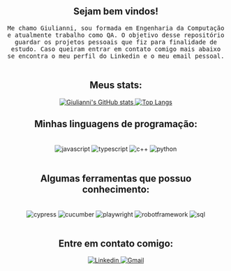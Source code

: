 ### <h2 align="center" dir="auto"> Sejam bem vindos! </h2>
<p align="center" dir="auto">
  <samp>Me chamo Giulianni, sou formada em Engenharia da Computação e atualmente trabalho como QA. O objetivo desse repositório guardar os projetos pessoais que fiz para finalidade de estudo. Caso queiram entrar em contato comigo mais abaixo se encontra o meu perfil do Linkedin e o meu email pessoal. </samp><br><br>

<div align="center">
  <h2>Meus stats:</h2>
  <a href="https://github.com/giuliannis/github-readme-stats">
    <img src="https://github-readme-stats.vercel.app/api?username=giuliannis&show_icons=true&theme=dracula" alt="Giulianni's GitHub stats">
  </a>
  <a href="https://github.com/giuliannis/github-readme-stats">
    <img src="https://github-readme-stats.vercel.app/api/top-langs/?username=giuliannis&layout=compact&show_icons=true&theme=dracula" alt="Top Langs">
  </a>
</div>


#### <h2 align="center" dir="auto"> Minhas linguagens de programação: </h2>

<div align="center"><div style="display: inline_block"><br/>
<img align="center" alt="javascript" src="https://img.shields.io/badge/JavaScript-F7DF1E?style=for-the-badge&logo=javascript&logoColor=black"/>
<img align="center" alt="typescript" src="https://img.shields.io/badge/TypeScript-007ACC?style=for-the-badge&logo=typescript&logoColor=white"/>
<img align="center" alt="c++" src="https://img.shields.io/badge/C%2B%2B-00599C?style=for-the-badge&logo=c%2B%2B&logoColor=white"/>
<img align="center" alt="python" src="https://img.shields.io/badge/Python-3776AB?style=for-the-badge&logo=python&logoColor=white"/>

</div></div><br>


#### <h2 align="center" dir="auto"> Algumas ferramentas que possuo conhecimento: </h2>

<div align="center"><div style="display: inline_block"><br/>
<img align="center" alt="cypress" src="https://img.shields.io/badge/Cypress-17202C?style=for-the-badge&logo=cypress&logoColor=white"/>
<img align="center" alt="cucumber" src="https://img.shields.io/badge/Cucumber-43B02A?style=for-the-badge&logo=cucumber&logoColor=white"/>
<img align="center" alt="playwright" src="https://img.shields.io/badge/Playwright-45ba4b?style=for-the-badge&logo=Playwright&logoColor=white"/>
<img align="center" alt="robotframework" src="https://img.shields.io/badge/Robot%20Framework-000000?style=for-the-badge&logo=robot-framework&logoColor=white"/>
<img align="center" alt="sql" src="https://img.shields.io/badge/Microsoft_SQL_Server-CC2927?style=for-the-badge&logo=microsoft-sql-server&logoColor=white"/>
</div></div><br>



#### <h2 align="center" dir="auto"> Entre em contato comigo: </h2>

<div align="center">
  <a href="https://www.linkedin.com/in/giulianni/">
    <img src="https://img.shields.io/badge/LinkedIn-0077B5?style=for-the-badge&logo=linkedin&logoColor=white" alt="Linkedin">
  </a>
  <a href="mailto:giulianni.oliveira@outlook.com?subject=Ola%20Giulianni,%20Venho%20do%20Github">
    <img src="https://img.shields.io/badge/Gmail-D14836?style=for-the-badge&logo=gmail&logoColor=white" alt="Gmail">
  </a>
</div>

